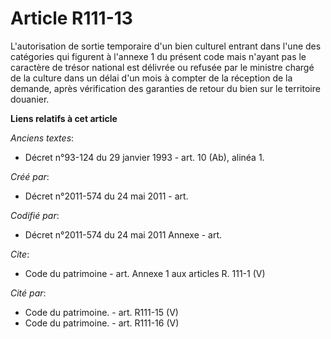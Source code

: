 # Article R111-13

L'autorisation de sortie temporaire d'un bien culturel entrant dans l'une des catégories qui figurent à l'annexe 1 du présent
code mais n'ayant pas le caractère de trésor national est délivrée ou refusée par le ministre chargé de la culture dans un
délai d'un mois à compter de la réception de la demande, après vérification des garanties de retour du bien sur le territoire
douanier.

**Liens relatifs à cet article**

_Anciens textes_:

  - Décret n°93-124 du 29 janvier 1993 - art. 10 (Ab), alinéa 1.

_Créé par_:

  - Décret n°2011-574 du 24 mai 2011  - art.

_Codifié par_:

  - Décret n°2011-574 du 24 mai 2011 Annexe - art.

_Cite_:

  - Code du patrimoine - art. Annexe 1 aux articles R. 111-1 (V)

_Cité par_:

  - Code du patrimoine. - art. R111-15 (V)
  - Code du patrimoine. - art. R111-16 (V)

